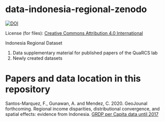 # data-indonesia-regional-zenodo

[![DOI](https://zenodo.org/badge/DOI/10.5281/zenodo.4427713.svg)](https://doi.org/10.5281/zenodo.4427713)


License (for files): [Creative Commons Attribution 4.0 International](https://creativecommons.org/licenses/by/4.0/legalcode)


Indonesia Regional Dataset  

1. Data supplementary material for published papers of the QuaRCS lab
2. Newly created datasets

# Papers and data location in this repository

Santos-Marquez, F., Gunawan, A. and Mendez, C. 2020. GeoJounal forthcoming. Regional income disparities, distributional convergence, and spatial effects: evidence from Indonesia.
 [GRDP per Capita data until 2017](https://github.com/quarcs-lab/data-indonesia-regional-zenodo/tree/main/economic-data-until-2017)
 



